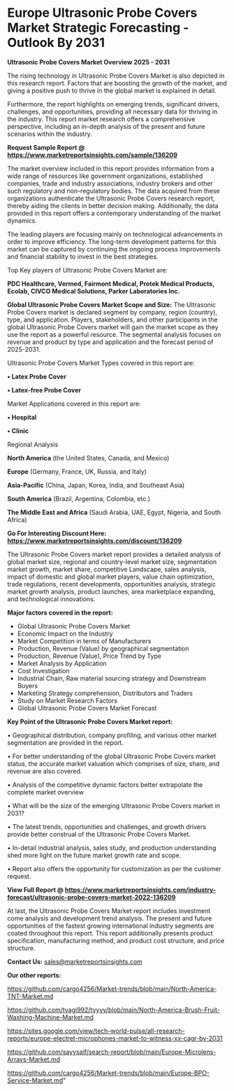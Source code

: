  # Europe Ultrasonic Probe Covers Market Strategic Forecasting - Outlook By 2031

<Strong> Ultrasonic Probe Covers Market Overview 2025 - 2031</strong>

The rising technology in Ultrasonic Probe Covers Market is also depicted in this research report. Factors that are boosting the growth of the market, and giving a positive push to thrive in the global market is explained in detail.

Furthermore, the report highlights on emerging trends, significant drivers, challenges, and opportunities, providing all necessary data for thriving in the industry. This report market research offers a comprehensive perspective, including an in-depth analysis of the present and future scenarios within the industry.

<strong>Request Sample Report @ <a href=https://www.marketreportsinsights.com/sample/136209>https://www.marketreportsinsights.com/sample/136209</a></strong>

The market overview included in this report provides information from a wide range of resources like government organizations, established companies, trade and industry associations, industry brokers and other such regulatory and non-regulatory bodies. The data acquired from these organizations authenticate the Ultrasonic Probe Covers research report, thereby aiding the clients in better decision making. Additionally, the data provided in this report offers a contemporary understanding of the market dynamics.

The leading players are focusing mainly on technological advancements in order to improve efficiency. The long-term development patterns for this market can be captured by continuing the ongoing process improvements and financial stability to invest in the best strategies.

Top Key players of Ultrasonic Probe Covers Market are:

<strong>PDC Healthcare, Vermed, Fairmont Medical, Protek Medical Products, Ecolab, CIVCO Medical Solutions, Parker Laboratories Inc.</strong>

<strong><b>Global Ultrasonic Probe Covers Market Scope and Size:</b></strong>
The Ultrasonic Probe Covers market is declared segment by company, region (country), type, and application. Players, stakeholders, and other participants in the global Ultrasonic Probe Covers market will gain the market scope as they use the report as a powerful resource. The segmental analysis focuses on revenue and product by type and application and the forecast period of 2025-2031.

Ultrasonic Probe Covers Market Types covered in this report are:

<strong>• Latex Probe Cover

• Latex-free Probe Cover</strong>

Market Applications covered in this report are:

<strong>• Hospital

• Clinic</strong> 

Regional Analysis

<strong>North America</strong> (the United States, Canada, and Mexico)

<strong>Europe</strong> (Germany, France, UK, Russia, and Italy)

<strong>Asia-Pacific</strong> (China, Japan, Korea, India, and Southeast Asia)

<strong>South America</strong> (Brazil, Argentina, Colombia, etc.)

<strong>The Middle East and Africa</strong> (Saudi Arabia, UAE, Egypt, Nigeria, and South Africa)

<strong>Go For Interesting Discount Here: <a href=https://www.marketreportsinsights.com/discount/136209>https://www.marketreportsinsights.com/discount/136209</a></strong>

The Ultrasonic Probe Covers market report provides a detailed analysis of global market size, regional and country-level market size, segmentation market growth, market share, competitive Landscape, sales analysis, impact of domestic and global market players, value chain optimization, trade regulations, recent developments, opportunities analysis, strategic market growth analysis, product launches, area marketplace expanding, and technological innovations.

<strong><b>Major factors covered in the report:</b></strong>
<ul>
  <li>Global Ultrasonic Probe Covers Market </li>
  <li>Economic Impact on the Industry</li>
  <li>Market Competition in terms of Manufacturers</li>
  <li>Production, Revenue (Value) by geographical segmentation</li>
  <li>Production, Revenue (Value), Price Trend by Type</li>
  <li>Market Analysis by Application</li>
  <li>Cost Investigation</li>
  <li>Industrial Chain, Raw material sourcing strategy and Downstream Buyers</li>
  <li>Marketing Strategy comprehension, Distributors and Traders</li>
  <li>Study on Market Research Factors</li>
  <li>Global Ultrasonic Probe Covers Market Forecast</li>
</ul>

<strong><b>Key Point of the Ultrasonic Probe Covers Market report:</b></strong>

• Geographical distribution, company profiling, and various other market segmentation are provided in the report.

• For better understanding of the global Ultrasonic Probe Covers market status, the accurate market valuation which comprises of size, share, and revenue are also covered.

• Analysis of the competitive dynamic factors better extrapolate the complete market overview

• What will be the size of the emerging Ultrasonic Probe Covers market in 2031?

• The latest trends, opportunities and challenges, and growth drivers provide better construal of the Ultrasonic Probe Covers Market.

• In-detail industrial analysis, sales study, and production understanding shed more light on the future market growth rate and scope.

• Report also offers the opportunity for customization as per the customer request.

<strong><b>View Full Report @ <a href=https://www.marketreportsinsights.com/industry-forecast/ultrasonic-probe-covers-market-2022-136209>https://www.marketreportsinsights.com/industry-forecast/ultrasonic-probe-covers-market-2022-136209</a></b></strong>


At last, the Ultrasonic Probe Covers Market report includes investment come analysis and development trend analysis. The present and future opportunities of the fastest growing international industry segments are coated throughout this report. This report additionally presents product specification, manufacturing method, and product cost structure, and price structure.

<strong>Contact Us:</strong>
sales@marketreportsinsights.com

<strong>Our other reports:</strong>

<a href=https://github.com/cargo4256/Market-trends/blob/main/North-America-TNT-Market.md>https://github.com/cargo4256/Market-trends/blob/main/North-America-TNT-Market.md</a>

<a href=https://github.com/tyagi992/tyyyy/blob/main/North-America-Brush-Fruit-Washing-Machine-Market.md>https://github.com/tyagi992/tyyyy/blob/main/North-America-Brush-Fruit-Washing-Machine-Market.md</a>

<a href=https://sites.google.com/view/tech-world-pulse/all-research-reports/europe-electret-microphones-market-to-witness-xx-cagr-by-2031>https://sites.google.com/view/tech-world-pulse/all-research-reports/europe-electret-microphones-market-to-witness-xx-cagr-by-2031</a>

<a href=https://github.com/sayysaif/search-report/blob/main/Europe-Microlens-Arrays-Market.md>https://github.com/sayysaif/search-report/blob/main/Europe-Microlens-Arrays-Market.md</a>

<a href=https://github.com/cargo4256/Market-trends/blob/main/Europe-BPO-Service-Market.md>https://github.com/cargo4256/Market-trends/blob/main/Europe-BPO-Service-Market.md</a>"
